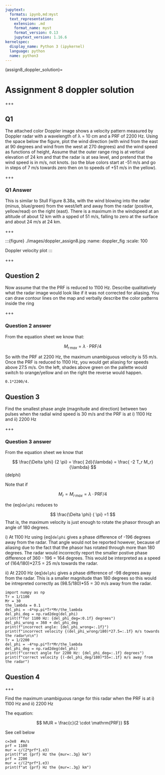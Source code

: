 ```yaml
---
jupytext:
  formats: ipynb,md:myst
  text_representation:
    extension: .md
    format_name: myst
    format_version: 0.13
    jupytext_version: 1.16.6
kernelspec:
  display_name: Python 3 (ipykernel)
  language: python
  name: python3
---
```


(assign8_doppler_solution)=
# Assignment 8 doppler solution

+++

## Q1 

The attached color Doppler image shows a velocity pattern measured by Doppler radar with a wavelength of λ = 10 cm and a PRF of 2200 Hz. Using the space below the figure, plot the wind direction (with wind from the east at 90 degrees and wind from the west at 270 degrees) and the wind speed as functions of height, Assume that the outer range ring is at vertical elevation of 24 km and that the radar is at sea level, and pretend that the wind speed is in m/s, not knots. (so the blue colors start at -51 m/s and go in steps of 7 m/s towards zero then on to speeds of +51 m/s in the yellow).

+++

### Q1 Answer

This is similar to Stull Figure 8.38a, with the wind blowing into the radar (minus, blue/green) from the west/left and away from the radar (positive, yellow/read) on the right (east).  There is a maximum in the windspeed at an altitude of about 12 km with a spped of 51 m/s, falling to zero at the surface and about 24 m/s at 24 km.



+++

:::{figure} ./images/doppler_assign8.jpg
:name: doppler_fig
:scale: 100

Doppler velocity plot
:::

+++

## Question 2

Now assume that the the PRF is reduced to 1100 Hz. Describe qualitatively what the radar image would look like if it was not corrected for aliasing. You can draw contour lines on the map and verbally describe the color patterns inside the ring

+++

### Question 2 answer

From the equation sheet we know that:

$$
M_{r\,max} = \lambda \cdot \mathrm{PRF}/4
$$

So with the PRF at 2200 Hz, the maximum unambiguous velocity is 55 m/s.  Once the PRF is reduced to 1100 Hz, you would get aliasing for speeds above 27.5 m/s.  On the left, shades above green on the pallette would switch to orange/yellow and on the right the reverse would happen.

```{code-cell} ipython3
0.1*2200/4.
```

## Question 3

Find the smallest phase angle (magnitude and direction) between two pulses when the radial wind speed is 30 m/s and the PRF is at i) 1100 Hz and ii) 2200 Hz

+++

### Question 3 answer

From the equation sheet we know that 

$$
\frac{\Delta \phi} {2 \pi} = \frac{ 2d}{\lambda} = \frac{ -2 T_r M_r}{\lambda} 
$$ (delphi)

Note that if 

$$
M_r = M_{r\,max} = \lambda \cdot \mathrm{PRF}/4
$$

the {eq}`delphi` reduces to

$$
\frac{\Delta \phi} { \pi} =1
$$
That is, the maximum velocity is just enough to rotate the phasor through an angle of 180 degrees.

i) At 1100 Hz using {eq}`delphi` gives a phase difference of -196 degrees away from the radar.  That angle  would not be reported however, because of aliasing due to the fact that the phasor has rotated through more than 180 degrees.  The radar would incorrectly report the smaller postive phase difference of 360 - 196 = 164 degrees.  This would be interpreted as a speed of (164/180)*27.5 = 25 m/s towards the radar.

ii) At 2200 Hz {eq}`delphi` gives a phase difference of -98 degrees away from the radar. This is a smaller magnitude than 180 degrees so this would be intrepreted correctly as (98.5/180)*55 = 30 m/s away from the radar.

```{code-cell} ipython3
import numpy as np
Tr = 1/1100
Mr = 30
the_lambda = 0.1
del_phi = -4*np.pi*Tr*Mr/the_lambda
del_phi_deg = np.rad2deg(del_phi)
print(f"for 1100 Hz: {del_phi_deg=:0.1f} degrees")
del_phi_wrong = 360 + del_phi_deg
print(f"incorrect angle: {del_phi_wrong=:.1f}")
print(f"incorrect velocity {(del_phi_wrong/180)*27.5=:.1f} m/s towards the radar\n\n")
Tr = 1/2200
del_phi = -4*np.pi*Tr*Mr/the_lambda
del_phi_deg = np.rad2deg(del_phi)
print(f"correct angle for 2200 Hz: {del_phi_deg=:.1f} degrees")
print(f"correct velocity {(-del_phi_deg/180)*55=:.1f} m/s away from the radar")
```

## Question 4

+++

Find the maximum unambiguous range for this radar when the PRF is at i) 1100 Hz and ii) 2200 Hz

The equation:

$$
  MUR = \frac{c}{2 \cdot \mathrm{PRF}}
$$

See cell below

```{code-cell} ipython3
c=3e8  #m/s
prf = 1100
mur = c/(2*prf*1.e3)
print(f"at {prf} Hz the {mur=:.3g} km")
prf = 2200
mur = c/(2*prf*1.e3)
print(f"at {prf} Hz the {mur=:.3g} km")
```

```{code-cell} ipython3

```
